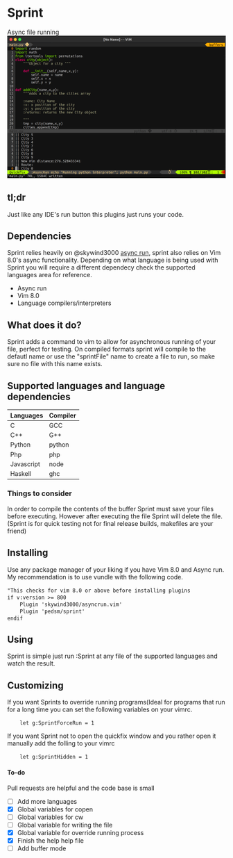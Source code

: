 # Sprint
Async file running
![Screenshot](doc/pic1.png)
## tl;dr
Just like any IDE's run button this plugins just runs your code.

## Dependencies
Sprint relies heavily on @skywind3000 [async run](https://github.com/skywind3000/asyncrun.vim), sprint also relies on Vim 8.0's async functionality. Depending on what language is being used with Sprint you will require a different dependecy check the supported languages area for reference.

- Async run
- Vim 8.0
- Language compilers/interpreters

## What does it do?
Sprint adds a command to vim to allow for asynchronous running of your file, perfect for testing. On compiled formats sprint will compile to the defautl name or use the "sprintFile" name to create a file to run, so make sure no file with this name exists.

## Supported languages and language dependencies

|Languages | Compiler|
|--------|--------|
|C | GCC|
|C++ | G++|
|Python | python|
|Php | php|
|Javascript | node|
|Haskell | ghc|

### Things to consider
In order to compile the contents of the buffer Sprint must save your files before executing. However after executing the file Sprint will delete the file.(Sprint is for quick testing not for final release builds, makefiles are your friend)

## Installing
Use any package manager of your liking if you have Vim 8.0 and Async run. My recommendation is to use vundle with the following code.
```vimL
"This checks for vim 8.0 or above before installing plugins
if v:version >= 800
    Plugin 'skywind3000/asyncrun.vim'
    Plugin 'pedsm/sprint'
endif
```

## Using
Sprint is simple just run :Sprint at any file of the supported languages and watch the result.

## Customizing
If you want Sprints to override running programs(Ideal for programs that run for a long time you can set the following variables on your vimrc.
``` vimL
    let g:SprintForceRun = 1
```
If you want Sprint not to open the quickfix window and you rather open it manually add the folling to your vimrc
``` vimL
    let g:SprintHidden = 1
```


#### To-do
Pull requests are helpful and the code base is small
  - [ ] Add more languages
  - [x] Global variables for copen
  - [ ] Global variables for cw
  - [ ] Global variable for writing the file
  - [x] Global variable for override running process
  - [x] Finish the help help file
  - [ ] Add buffer mode
